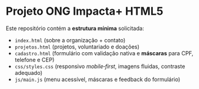 # Projeto ONG Impacta+ HTML5

Este repositório contém a **estrutura mínima** solicitada:
- `index.html` (sobre a organização + contato)
- `projetos.html` (projetos, voluntariado e doações)
- `cadastro.html` (formulário com validação nativa e **máscaras** para CPF, telefone e CEP)
- `css/styles.css` (responsivo *mobile‑first*, imagens fluidas, contraste adequado)
- `js/main.js` (menu acessível, máscaras e feedback do formulário)
